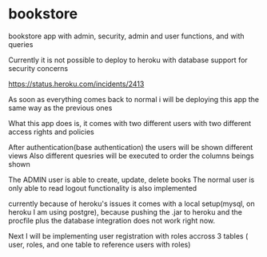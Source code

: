 # bookstore

bookstore app with admin, security, admin and user functions, and with queries

Currently it is not possible to deploy to heroku with database support for security concerns

https://status.heroku.com/incidents/2413

As soon as everything comes back to normal i will be deploying this app the same way as the previous ones

What this app does is, it comes with two different users with two different access rights and policies

After authentication(base authentication) the users will be shown different views
Also different quesries will be executed to order the columns beings shown

The ADMIN user is able to create, update, delete books
The normal user is only able to read
logout functionality is also implemented

currently because of heroku's issues it comes with a local setup(mysql, on heroku I am using postgre), because pushing the .jar to heroku and the procfile plus the database integration does not work right now.


Next I will be implementing user registration with roles accross 3 tables ( user, roles, and one table to reference users with roles)



